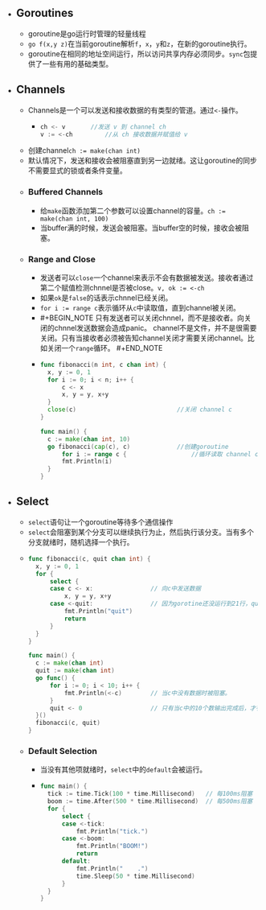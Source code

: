 - ## Goroutines
	- goroutine是go运行时管理的轻量线程
	- `go f(x,y z)`在当前goroutine解析`f`，`x`，`y`和`z`，在新的goroutine执行。
	- goroutine在相同的地址空间运行，所以访问共享内存必须同步。`sync`包提供了一些有用的基础类型。
- ## Channels
	- Channels是一个可以发送和接收数据的有类型的管道。通过`<-`操作。
		- ```go
		  ch <- v 		//发送 v 到 channel ch
		  v := <-ch 		//从 ch 接收数据并赋值给 v
		  ```
	- 创建channel`ch := make(chan int)`
	- 默认情况下，发送和接收会被阻塞直到另一边就绪。这让goroutine的同步不需要显式的锁或者条件变量。
	- ### Buffered Channels
		- 给`make`函数添加第二个参数可以设置channel的容量。`ch := make(chan int, 100)`
		- 当buffer满的时候，发送会被阻塞。当buffer空的时候，接收会被阻塞。
	- ### Range and Close
		- 发送者可以`close`一个channel来表示不会有数据被发送。接收者通过第二个赋值检测chnnel是否被close。`v, ok := <-ch`
		- 如果`ok`是`false`的话表示chnnel已经关闭。
		- `for i := range c`表示循环从`c`中读取值，直到channel被关闭。
		- #+BEGIN_NOTE
		  只有发送者可以关闭chnnel，而不是接收者。向关闭的chnnel发送数据会造成panic。
		  channel不是文件，并不是很需要关闭。只有当接收者必须被告知channel关闭才需要关闭channel。比如关闭一个`range`循环。
		  #+END_NOTE
		- ```go
		  func fibonacci(n int, c chan int) {
		  	x, y := 0, 1
		  	for i := 0; i < n; i++ {
		  		c <- x
		  		x, y = y, x+y
		  	}
		  	close(c)							//关闭 channel c
		  }
		  
		  func main() {
		  	c := make(chan int, 10)				
		  	go fibonacci(cap(c), c)				//创建goroutine
		    	for i := range c {					//循环读取 channel c
		  		fmt.Println(i)
		  	}
		  }
		  ```
- ## Select
	- `select`语句让一个goroutine等待多个通信操作
	- `select`会阻塞到某个分支可以继续执行为止，然后执行该分支。当有多个分支就绪时，随机选择一个执行。
	- ```go
	  func fibonacci(c, quit chan int) {
	  	x, y := 0, 1
	  	for {
	  		select {
	  		case c <- x:				// 向c中发送数据
	  			x, y = y, x+y
	  		case <-quit:				// 因为gorotine还没运行到21行，quit中没有数据， 被阻塞。
	  			fmt.Println("quit")	
	  			return
	  		}
	  	}
	  }
	  
	  func main() {
	  	c := make(chan int)
	  	quit := make(chan int)
	  	go func() {
	  		for i := 0; i < 10; i++ {
	  			fmt.Println(<-c)		// 当c中没有数据时被阻塞。
	  		}
	  		quit <- 0					// 只有当c中的10个数输出完成后，才有机会执行这条语句。quit中才会有数据。
	  	}()
	  	fibonacci(c, quit)
	  }
	  ```
	- ### Default Selection
		- 当没有其他项就绪时，`select`中的`default`会被运行。
		- ```go
		  func main() {
		  	tick := time.Tick(100 * time.Millisecond)	// 每100ms阻塞
		  	boom := time.After(500 * time.Millisecond)	// 每500ms阻塞
		  	for {
		  		select {
		  		case <-tick:
		  			fmt.Println("tick.")
		  		case <-boom:
		  			fmt.Println("BOOM!")
		  			return
		  		default:
		  			fmt.Println("    .")
		  			time.Sleep(50 * time.Millisecond)
		  		}
		  	}
		  }
		  
		  ```